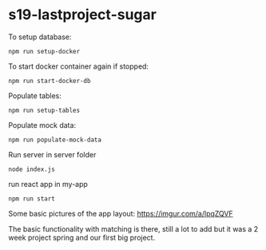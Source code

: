 # s19-lastproject-sugar

To setup database:

```
npm run setup-docker
```

To start docker container again if stopped:

```
npm run start-docker-db
```

Populate tables:
```
npm run setup-tables
```

Populate mock data:
```
npm run populate-mock-data
```
Run server in server folder

```
node index.js
```
run react app in my-app
```
npm run start
```

Some basic pictures of the app layout:
https://imgur.com/a/lpqZQVF

The basic functionality with matching is there, still a lot to add but it was a 2 week project spring and our first big project.
